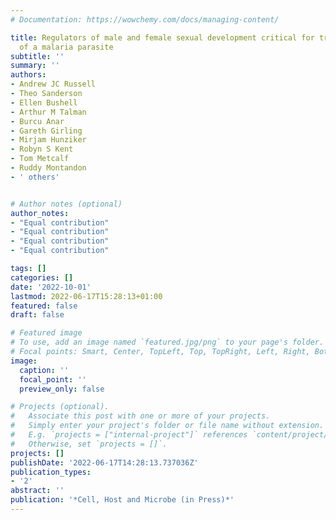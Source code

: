 ```yaml
---
# Documentation: https://wowchemy.com/docs/managing-content/

title: Regulators of male and female sexual development critical for transmission
  of a malaria parasite
subtitle: ''
summary: ''
authors:
- Andrew JC Russell
- Theo Sanderson
- Ellen Bushell
- Arthur M Talman
- Burcu Anar
- Gareth Girling
- Mirjam Hunziker
- Robyn S Kent
- Tom Metcalf
- Ruddy Montandon
- ' others'


# Author notes (optional)
author_notes:
- "Equal contribution"
- "Equal contribution"
- "Equal contribution"
- "Equal contribution"

tags: []
categories: []
date: '2022-10-01'
lastmod: 2022-06-17T15:28:13+01:00
featured: false
draft: false

# Featured image
# To use, add an image named `featured.jpg/png` to your page's folder.
# Focal points: Smart, Center, TopLeft, Top, TopRight, Left, Right, BottomLeft, Bottom, BottomRight.
image:
  caption: ''
  focal_point: ''
  preview_only: false

# Projects (optional).
#   Associate this post with one or more of your projects.
#   Simply enter your project's folder or file name without extension.
#   E.g. `projects = ["internal-project"]` references `content/project/deep-learning/index.md`.
#   Otherwise, set `projects = []`.
projects: []
publishDate: '2022-06-17T14:28:13.737036Z'
publication_types:
- '2'
abstract: ''
publication: '*Cell, Host and Microbe (in Press)*'
---
```

